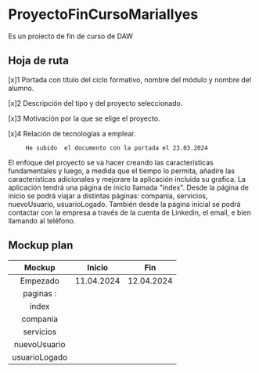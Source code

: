 # ProyectoFinCursoMariaIlyes
Es un proiecto de fin de curso de DAW

## Hoja de ruta
[x]1	Portada con título del ciclo formativo, nombre del módulo y nombre del alumno.

        
[x]2	Descripción del tipo y del proyecto seleccionado.


[x]3	Motivación por la que se elige el proyecto.


[x]4	Relación de tecnologías a emplear.


         He subido  el documento con la portada el 23.03.2024

El enfoque del proyecto se va hacer creando las características fundamentales y luego, a medida que el tiempo lo permita, añadire las caracteristicas 
adicionales y mejorare la aplicación incluida su grafica.
  La aplicación tendrá una página de inicio llamada "index". Desde la página de inicio se podrá viajar a distintas páginas:
  compania, servicios, nuevoUsuario, usuarioLogado. También desde la página inicial se podrá contactar con la empresa a través de la cuenta de Linkedin,
  el email, e bien llamando al teléfono.

## Mockup plan
| Mockup  | Inicio  |  Fin   |
| :-----: | :-----: | :-----:|
| Empezado| 11.04.2024 | 12.04.2024 |
| paginas :                |
| index       |||
| compania        |||
|  servicios       |||
| nuevoUsuario         |||
| usuarioLogado       |||

